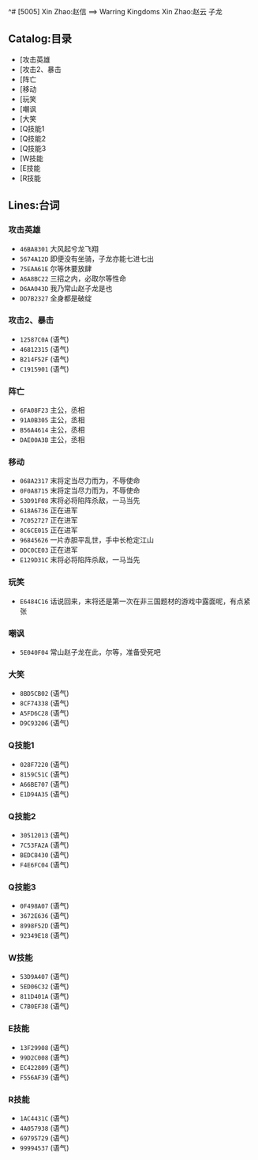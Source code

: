 ^# [5005] Xin Zhao:赵信 ==> Warring Kingdoms Xin Zhao:赵云 子龙

## Catalog:目录
* [攻击英雄
* [攻击2、暴击
* [阵亡
* [移动
* [玩笑
* [嘲讽
* [大笑
* [Q技能1
* [Q技能2
* [Q技能3
* [W技能
* [E技能
* [R技能

## Lines:台词
### **攻击英雄**
- `46BA8301` 大风起兮龙飞翔
- `5674A12D` 即便没有坐骑，子龙亦能七进七出
- `75EAA61E` 尔等休要放肆
- `A6A8BC22` 三招之内，必取尔等性命
- `D6AA043D` 我乃常山赵子龙是也
- `DD7B2327` 全身都是破绽

### **攻击2、暴击**
- `12587C0A` (语气)
- `46812315` (语气)
- `B214F52F` (语气)
- `C1915901` (语气)

### **阵亡**
- `6FA08F23` 主公，丞相
- `91A0B305` 主公，丞相
- `B56A4614` 主公，丞相
- `DAE00A3B` 主公，丞相

### **移动**
- `068A2317` 末将定当尽力而为，不辱使命
- `0F0A8715` 末将定当尽力而为，不辱使命
- `53D91F08` 末将必将陷阵杀敌，一马当先
- `618A6736` 正在进军
- `7C052727` 正在进军
- `8C6CE015` 正在进军
- `96845626` 一片赤胆平乱世，手中长枪定江山
- `DDC0CE03` 正在进军
- `E129D31C` 末将必将陷阵杀敌，一马当先

### **玩笑**
- `E6484C16` 话说回来，末将还是第一次在非三国题材的游戏中露面呢，有点紧张

### **嘲讽**
- `5E040F04` 常山赵子龙在此，尔等，准备受死吧

### **大笑**
- `8BD5CB02` (语气)
- `8CF74338` (语气)
- `A5FD6C28` (语气)
- `D9C93206` (语气)

### **Q技能1**
- `028F7220` (语气)
- `8159C51C` (语气)
- `A66BE707` (语气)
- `E1D94A35` (语气)

### **Q技能2**
- `30512013` (语气)
- `7C53FA2A` (语气)
- `BEDC8430` (语气)
- `F4E6FC04` (语气)

### **Q技能3**
- `0F498A07` (语气)
- `3672E636` (语气)
- `8998F52D` (语气)
- `92349E18` (语气)

### **W技能**
- `53D9A407` (语气)
- `5ED06C32` (语气)
- `811D401A` (语气)
- `C7B0EF38` (语气)

### **E技能**
- `13F29908` (语气)
- `99D2C008` (语气)
- `EC422809` (语气)
- `F556AF39` (语气)

### **R技能**
- `1AC4431C` (语气)
- `4A057938` (语气)
- `69795729` (语气)
- `99994537` (语气)